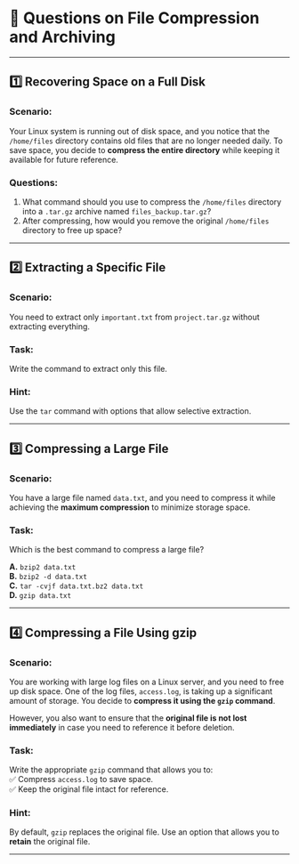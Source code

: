 # 📂 Questions on File Compression and Archiving  
---
## 1️⃣ Recovering Space on a Full Disk  

### **Scenario:**  
Your Linux system is running out of disk space, and you notice that the `/home/files` directory contains old files that are no longer needed daily. To save space, you decide to **compress the entire directory** while keeping it available for future reference.  

### **Questions:**  
1. What command should you use to compress the `/home/files` directory into a `.tar.gz` archive named `files_backup.tar.gz`?  
2. After compressing, how would you remove the original `/home/files` directory to free up space?  

---

## 2️⃣ Extracting a Specific File  

### **Scenario:**  
You need to extract only `important.txt` from `project.tar.gz` without extracting everything.  

### **Task:**  
Write the command to extract only this file.  

### **Hint:**  
Use the `tar` command with options that allow selective extraction.  

---

## 3️⃣ Compressing a Large File  

### **Scenario:**  
You have a large file named `data.txt`, and you need to compress it while achieving the **maximum compression** to minimize storage space.  

### **Task:**  
Which is the best command to compress a large file?  

**A.** `bzip2 data.txt`  
**B.** `bzip2 -d data.txt`  
**C.** `tar -cvjf data.txt.bz2 data.txt`  
**D.** `gzip data.txt`  

---

## 4️⃣ Compressing a File Using gzip  

### **Scenario:**  
You are working with large log files on a Linux server, and you need to free up disk space. One of the log files, `access.log`, is taking up a significant amount of storage. You decide to **compress it using the `gzip` command**.  

However, you also want to ensure that the **original file is not lost immediately** in case you need to reference it before deletion.  

### **Task:**  
Write the appropriate `gzip` command that allows you to:  
✅ Compress `access.log` to save space.  
✅ Keep the original file intact for reference.  

### **Hint:**  
By default, `gzip` replaces the original file. Use an option that allows you to **retain** the original file.  

---
